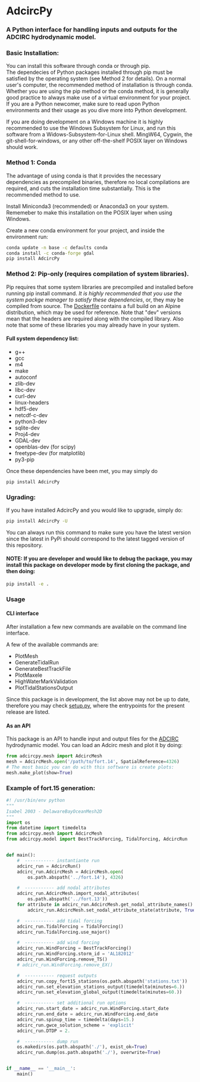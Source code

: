 # AdcircPy

### A Python interface for handling inputs and outputs for the ADCIRC hydrodynamic model.

### Basic Installation:

You can install this software through conda or through pip.</br>
The dependecies of Python packages installed through pip must be satisfied by the operating system (see Method 2 for details). On a normal user's computer, the recommended method of installation is through conda. Whether you are using the pip method or the conda method, it is generally good practice to always make use of a virtual environment for your project. If you are a Python newcomer, make sure to read upon Python environments and their usage as you dive more into Python development.</br>

If you are doing development on a Windows machine it is highly recommended to use the Windows Subsystem for Linux, and run this software from a Widows-Subsystem-for-Linux shell. MingW64, Cygwin, the git-shell-for-windows, or any other off-the-shelf POSIX layer on Windows should work.</br>

### Method 1: Conda

The advantage of using conda is that it provides the necessary dependencies as precompiled binaries, therefore no local compilations are required, and cuts the installation time substantially. This is the recommended method to use. </br>

Install Miniconda3 (recommended) or Anaconda3 on your system. Rememeber to make this installation on the POSIX layer when using Windows.</br>

Create a new conda environment for your project, and inside the environment run:

```cmd
conda update -n base -c defaults conda
conda install -c conda-forge gdal
pip install AdcircPy
```

### Method 2: Pip-only (requires compilation of system libraries).

Pip requires that some system libraries are precompiled and installed before running pip install command. _It is highly recommended that you use the system packge manager to satisfy these dependencies_, or, they may be compiled from source. The [Dockerfile](./Dockerfile) contains a full build on an Alpine distribution, which may be used for reference. Note that "dev" versions mean that the headers are required along with the compiled library. Also note that some of these libraries you may already have in your system.

#### Full system dependency list:

- g++
- gcc
- m4
- make
- autoconf
- zlib-dev
- libc-dev
- curl-dev
- linux-headers
- hdf5-dev
- netcdf-c-dev
- python3-dev
- sqlite-dev
- Proj4-dev
- GDAL-dev
- openblas-dev (for scipy)
- freetype-dev (for matplotlib)
- py3-pip

Once these dependencies have been met, you may simply do

```cmd
pip install AdcircPy
```

### Ugrading:

If you have installed AdcircPy and you would like to upgrade, simply do:

```cmd
pip install AdcircPy -U
```

You can always run this command to make sure you have the latest version since the latest in PyPi should correspond to the latest tagged version of this repository.

#### NOTE: If you are developer and would like to debug the package, you may install this package on developer mode by first cloning the package, and then doing:

```cmd
pip install -e .
```

### Usage

#### CLI interface

After installation a few new commands are available on the command line interface.

A few of the available commands are:

- PlotMesh
- GenerateTidalRun
- GenerateBestTrackFile
- PlotMaxele
- HighWaterMarkValidation
- PlotTidalStationsOutput

Since this package is in development, the list above may not be up to date, therefore you may check [setup.py](setup.py), where the entrypoints for the present release are listed.

#### As an API

This package is an API to handle input and output files for the [ADCIRC](http://adcirc.org) hydrodynamic model.
You can load an Adcirc mesh and plot it by doing:

```Python
from adcircpy.mesh import AdcircMesh
mesh = AdcircMesh.open('/path/to/fort.14', SpatialReference=4326)
# The most basic you can do with this software is create plots:
mesh.make_plot(show=True)
```

### Example of fort.15 generation:
```Python
#! /usr/bin/env python
"""
Isabel 2003 - DelawareBayOceanMesh2D
"""
import os
from datetime import timedelta
from adcircpy.mesh import AdcircMesh
from adcircpy.model import BestTrackForcing, TidalForcing, AdcircRun


def main():
    #  ----------- instantiante run
    adcirc_run = AdcircRun()
    adcirc_run.AdcircMesh = AdcircMesh.open(
        os.path.abspath('../fort.14'), 4326)

    #  ----------- add nodal attributes
    adcirc_run.AdcircMesh.import_nodal_attributes(
        os.path.abspath('../fort.13'))
    for attribute in adcirc_run.AdcircMesh.get_nodal_attribute_names():
        adcirc_run.AdcircMesh.set_nodal_attribute_state(attribute, True, True)

    #  ----------- add tidal forcing
    adcirc_run.TidalForcing = TidalForcing()
    adcirc_run.TidalForcing.use_major()

    #  ----------- add wind forcing
    adcirc_run.WindForcing = BestTrackForcing()
    adcirc_run.WindForcing.storm_id = 'AL182012'
    adcirc_run.WindForcing.remove_TS()
    # adcirc_run.WindForcing.remove_EX()

    #  ----------- request outputs
    adcirc_run.copy_fort15_stations(os.path.abspath('stations.txt'))
    adcirc_run.set_elevation_stations_output(timedelta(minutes=6.))
    adcirc_run.set_elevation_global_output(timedelta(minutes=60.))

    #  ----------- set additional run options
    adcirc_run.start_date = adcirc_run.WindForcing.start_date
    adcirc_run.end_date = adcirc_run.WindForcing.end_date
    adcirc_run.spinup_time = timedelta(days=15.)
    adcirc_run.gwce_solution_scheme = 'explicit'
    adcirc_run.DTDP = 2.

    #  ----------- dump run
    os.makedirs(os.path.abspath('./'), exist_ok=True)
    adcirc_run.dump(os.path.abspath('./'), overwrite=True)


if __name__ == '__main__':
    main()
```
